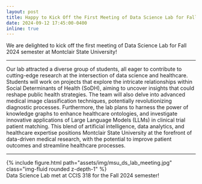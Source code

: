 ```yaml
---
layout: post
title: Happy to Kick Off the First Meeting of Data Science Lab for Fall 2024 Semester at Montclair State University!
date: 2024-09-12 17:45:00-0400
inline: true
---
```


We are delighted to kick off the first meeting of Data Science Lab for Fall 2024 semester at Montclair State University! 

-----------------------

Our lab attracted a diverse group of students, all eager to contribute to cutting-edge research at the intersection of data science and healthcare. 
Students will work on projects that explore the intricate relationships within Social Determinants of Health (SoDH), aiming to uncover insights that could reshape public health strategies. 
The team will also delve into advanced medical image classification techniques, potentially revolutionizing diagnostic processes. 
Furthermore, the lab plans to harness the power of knowledge graphs to enhance healthcare ontologies, and investigate innovative applications of Large Language Models (LLMs) in clinical trial patient matching.
This blend of artificial intelligence, data analytics, and healthcare expertise positions Montclair State University at the forefront of data-driven medical research, with the potential to improve patient outcomes and streamline healthcare processes.

------------------------

<div class="row">
    <div class="col-sm mt-3 mt-md-0">
        {% include figure.html path="assets/img/msu_ds_lab_meeting.jpg" class="img-fluid rounded z-depth-1" %}
    </div>
</div>
<div class="caption">
    Data Science Lab met at CCIS 318 for the Fall 2024 semester!
</div>